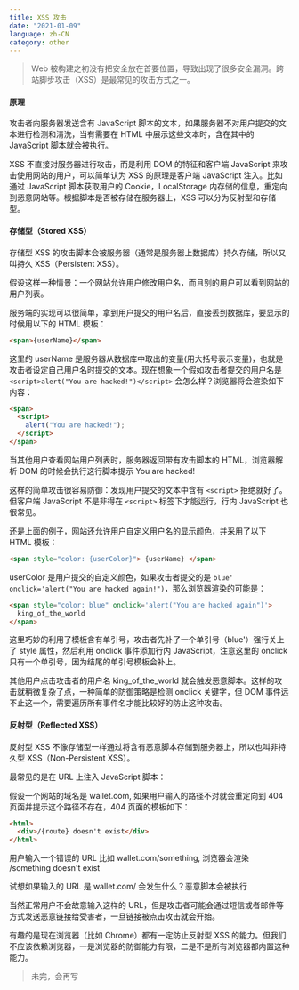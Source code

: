 ```yaml
---
title: XSS 攻击
date: "2021-01-09"
language: zh-CN
category: other
---
```


> Web 被构建之初没有把安全放在首要位置，导致出现了很多安全漏洞。跨站脚步攻击（XSS）是最常见的攻击方式之一。

#### 原理

攻击者向服务器发送含有 JavaScript 脚本的文本，如果服务器不对用户提交的文本进行检测和清洗，当有需要在 HTML 中展示这些文本时，含在其中的 JavaScript 脚本就会被执行。

XSS 不直接对服务器进行攻击，而是利用 DOM 的特征和客户端 JavaScript 来攻击使用网站的用户，可以简单认为 XSS 的原理是客户端 JavaScript 注入。比如通过 JavaScript 脚本获取用户的 Cookie，LocalStorage 内存储的信息，重定向到恶意网站等。根据脚本是否被存储在服务器上，XSS 可以分为反射型和存储型。

#### 存储型（Stored XSS）

存储型 XSS 的攻击脚本会被服务器（通常是服务器上数据库）持久存储，所以又叫持久 XSS（Persistent XSS）。

假设这样一种情景：一个网站允许用户修改用户名，而且别的用户可以看到网站的用户列表。

服务端的实现可以很简单，拿到用户提交的用户名后，直接丢到数据库，要显示的时候用以下的 HTML 模板：

```html
<span>{userName}</span>
```

这里的 userName 是服务器从数据库中取出的变量(用大括号表示变量)，也就是攻击者设定自己用户名时提交的文本。现在想象一个假如攻击者提交的用户名是 `<script>alert("You are hacked!")</script>` 会怎么样？浏览器将会渲染如下内容：

```html
<span>
  <script>
    alert("You are hacked!");
  </script>
</span>
```

当其他用户查看网站用户列表时，服务器返回带有攻击脚本的 HTML，浏览器解析 DOM 的时候会执行这行脚本提示 You are hacked!

这样的简单攻击很容易防御：发现用户提交的文本中含有 `<script>` 拒绝就好了。但客户端 JavaScript 不是非得在 `<script>` 标签下才能运行，行内 JavaScript 也很常见。

还是上面的例子，网站还允许用户自定义用户名的显示颜色，并采用了以下 HTML 模板：

```html
<span style="color: {userColor}"> {userName} </span>
```

userColor 是用户提交的自定义颜色，如果攻击者提交的是 `blue' onclick='alert("You are hacked again!")`，那么浏览器渲染的可能是：

```html
<span style="color: blue" onclick='alert("You are hacked again")'>
  king_of_the_world
</span>
```

这里巧妙的利用了模板含有单引号，攻击者先补了一个单引号（blue'）强行关上了 style 属性，然后利用 onclick 事件添加行内 JavaScript，注意这里的 onclick 只有一个单引号，因为结尾的单引号模板会补上。

其他用户点击攻击者的用户名 king_of_the_world 就会触发恶意脚本。这样的攻击就稍微复杂了点，一种简单的防御策略是检测 onclick 关键字，但 DOM 事件远不止这一个，需要遍历所有事件名才能比较好的防止这种攻击。

#### 反射型（Reflected XSS）

反射型 XSS 不像存储型一样通过将含有恶意脚本存储到服务器上，所以也叫非持久型 XSS（Non-Persistent XSS）。

最常见的是在 URL 上注入 JavaScript 脚本：

假设一个网站的域名是 wallet.com, 如果用户输入的路径不对就会重定向到 404 页面并提示这个路径不存在，404 页面的模板如下：

```html
<html>
  <div>/{route} doesn't exist</div>
</html>
```

用户输入一个错误的 URL 比如 wallet.com/something, 浏览器会渲染 /something doesn't exist

试想如果输入的 URL 是 wallet.com/<script>alert("Sorry, hacked again!")</script> 会发生什么？恶意脚本会被执行

当然正常用户不会故意输入这样的 URL，但是攻击者可能会通过短信或者邮件等方式发送恶意链接给受害者，一旦链接被点击攻击就会开始。

有趣的是现在浏览器（比如 Chrome）都有一定防止反射型 XSS 的能力。但我们不应该依赖浏览器，一是浏览器的防御能力有限，二是不是所有浏览器都内置这种能力。

> 未完，会再写
